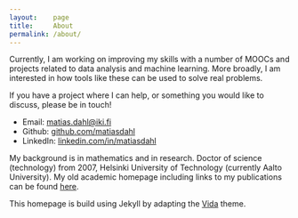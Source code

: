 ```yaml
---
layout:    page
title:     About
permalink: /about/
---
```


Currently, I am working on improving my skills with a number of MOOCs and projects related to data analysis and machine learning. More broadly, I am interested in how tools like these can be used to solve real problems.

If you have a project where I can help, or something you would like to discuss, please be in touch!

- Email: matias.dahl@iki.fi
- Github: [github.com/matiasdahl](https://github.com/matiasdahl)
- LinkedIn: [linkedin.com/in/matiasdahl](https://www.linkedin.com/in/matiasdahl)

My background is in mathematics and in research. Doctor of science (technology) from 2007, Helsinki University of Technology (currently Aalto University). My old academic homepage including links to my publications can be found [here](https://math.aalto.fi/~fdahl/index.html).

This homepage is build using Jekyll by adapting the [Vida](https://github.com/syaning/vida) theme.

